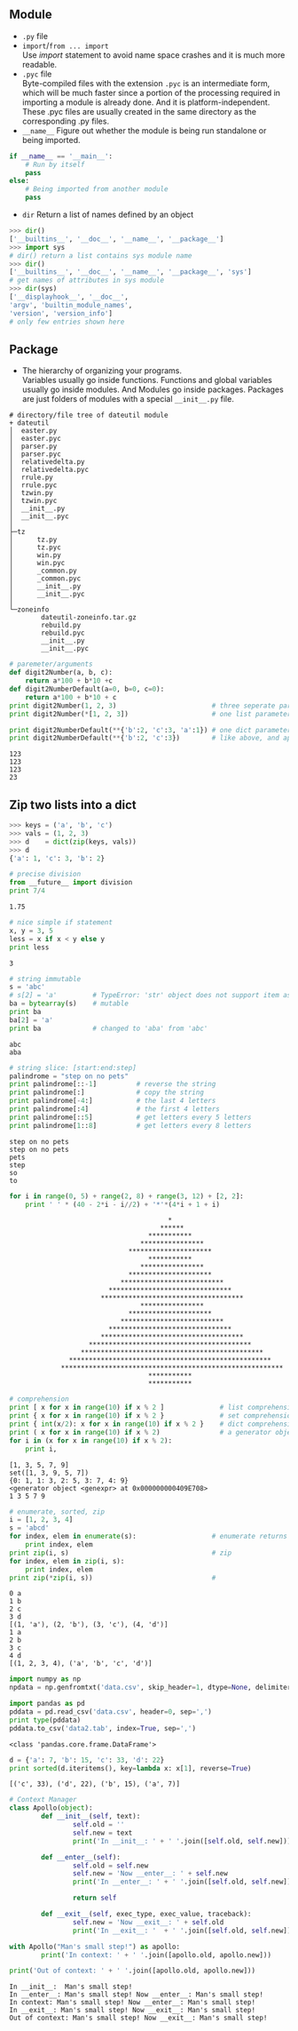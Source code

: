 ## Module    
+ ``` .py ``` file
+ ``` import ```/``` from ... import ```    
  Use *import* statement to avoid name space crashes and it is much more readable.   
+ ``` .pyc ``` file    
  Byte-compiled files with the extension ``` .pyc ``` is an intermediate form, which will be much faster since a portion of the processing required in importing a module is already done. And it is platform-independent. These .pyc files are usually created in the same directory as the corresponding .py files.
+ ``` __name__ ```
  Figure out whether the module is being run standalone or being imported.
```Python
if __name__ == '__main__':
    # Run by itself
    pass
else:
    # Being imported from another module
    pass
```
+ ``` dir ```
  Return a list of names defined by an object
```Python
>>> dir()
['__builtins__', '__doc__', '__name__', '__package__']
>>> import sys
# dir() return a list contains sys module name
>>> dir()
['__builtins__', '__doc__', '__name__', '__package__', 'sys']
# get names of attributes in sys module
>>> dir(sys)
['__displayhook__', '__doc__',
'argv', 'builtin_module_names',
'version', 'version_info']
# only few entries shown here
```

## Package
+ The hierarchy of organizing your programs.    
  Variables usually go inside functions. Functions and global variables usually go inside modules. And Modules go inside packages. Packages are just folders of modules with a special ``` __init__.py ``` file.   
```
# directory/file tree of dateutil module
+ dateutil
│  easter.py
│  easter.pyc
│  parser.py
│  parser.pyc
│  relativedelta.py
│  relativedelta.pyc
│  rrule.py
│  rrule.pyc
│  tzwin.py
│  tzwin.pyc
│  __init__.py
│  __init__.pyc
│
├─tz
│      tz.py
│      tz.pyc
│      win.py
│      win.pyc
│      _common.py
│      _common.pyc
│      __init__.py
│      __init__.pyc
│
└─zoneinfo
        dateutil-zoneinfo.tar.gz
        rebuild.py
        rebuild.pyc
        __init__.py
        __init__.pyc
```
```python
# paremeter/arguments
def digit2Number(a, b, c):
    return a*100 + b*10 +c
def digit2NumberDefault(a=0, b=0, c=0):
    return a*100 + b*10 + c
print digit2Number(1, 2, 3)                        # three seperate parameters
print digit2Number(*[1, 2, 3])                     # one list parameter, * to unpack it

print digit2NumberDefault(**{'b':2, 'c':3, 'a':1}) # one dict parameter, ** to unpack it
print digit2NumberDefault(**{'b':2, 'c':3})        # like above, and apply a with default value 0
```
    123
    123
    123
    23

## Zip two lists into a dict

```Python
>>> keys = ('a', 'b', 'c')
>>> vals = (1, 2, 3)
>>> d    = dict(zip(keys, vals))
>>> d
{'a': 1, 'c': 3, 'b': 2}
```

```python
# precise division
from __future__ import division
print 7/4
```

    1.75
    


```python
# nice simple if statement
x, y = 3, 5
less = x if x < y else y
print less
```

    3
    


```python
# string immutable
s = 'abc'
# s[2] = 'a'         # TypeError: 'str' object does not support item assignment
ba = bytearray(s)    # mutable
print ba
ba[2] = 'a'
print ba             # changed to 'aba' from 'abc'
```

    abc
    aba
    


```python
# string slice: [start:end:step]
palindrome = "step on no pets"
print palindrome[::-1]          # reverse the string
print palindrome[:]             # copy the string
print palindrome[-4:]           # the last 4 letters
print palindrome[:4]            # the first 4 letters
print palindrome[::5]           # get letters every 5 letters
print palindrome[1::8]          # get letters every 8 letters 
```

    step on no pets
    step on no pets
    pets
    step
    so 
    to
    
```python
for i in range(0, 5) + range(2, 8) + range(3, 12) + [2, 2]:
    print ' ' * (40 - 2*i - i//2) + '*'*(4*i + 1 + i)
```

                                            *
                                          ******
                                       ***********
                                     ****************
                                  *********************
                                       ***********
                                     ****************
                                  *********************
                                **************************
                             *******************************
                           ************************************
                                     ****************
                                  *********************
                                **************************
                             *******************************
                           ************************************
                        *****************************************
                      **********************************************
                   ***************************************************
                 ********************************************************
                                       ***********
                                       ***********
    


```python
# comprehension
print [ x for x in range(10) if x % 2 ]              # list comprehension, get a list
print { x for x in range(10) if x % 2 }              # set comprehension, get a set ( {} defines a set)
print { int(x/2): x for x in range(10) if x % 2 }    # dict comprehension, get a dict
print ( x for x in range(10) if x % 2)               # a generator object, O(1)
for i in (x for x in range(10) if x % 2):       
    print i, 
```

    [1, 3, 5, 7, 9]
    set([1, 3, 9, 5, 7])
    {0: 1, 1: 3, 2: 5, 3: 7, 4: 9}
    <generator object <genexpr> at 0x000000000409E708>
    1 3 5 7 9
    


```python
# enumerate, sorted, zip
i = [1, 2, 3, 4]
s = 'abcd'
for index, elem in enumerate(s):                   # enumerate returns a generator producing index/elem
    print index, elem
print zip(i, s)                                    # zip 
for index, elem in zip(i, s):
    print index, elem
print zip(*zip(i, s))                              # 
```

    0 a
    1 b
    2 c
    3 d
    [(1, 'a'), (2, 'b'), (3, 'c'), (4, 'd')]
    1 a
    2 b
    3 c
    4 d
    [(1, 2, 3, 4), ('a', 'b', 'c', 'd')]
    


```python
import numpy as np
npdata = np.genfromtxt('data.csv', skip_header=1, dtype=None, delimiter=',')
```


```python
import pandas as pd
pddata = pd.read_csv('data.csv', header=0, sep=',')
print type(pddata)
pddata.to_csv('data2.tab', index=True, sep=',')
```

    <class 'pandas.core.frame.DataFrame'>
    


```python
d = {'a': 7, 'b': 15, 'c': 33, 'd': 22}
print sorted(d.iteritems(), key=lambda x: x[1], reverse=True)
```

    [('c', 33), ('d', 22), ('b', 15), ('a', 7)]
    




```python
# Context Manager 
class Apollo(object):
        def __init__(self, text):
                self.old = ''
                self.new = text
                print('In __init__: ' + ' '.join([self.old, self.new]))

        def __enter__(self):
                self.old = self.new
                self.new = 'Now __enter__: ' + self.new
                print('In __enter__: ' + ' '.join([self.old, self.new]))

                return self

        def __exit__(self, exec_type, exec_value, traceback):
                self.new = 'Now __exit__: ' + self.old
                print('In __exit__: '  + ' '.join([self.old, self.new]))

with Apollo("Man's small step!") as apollo:
        print('In context: ' + ' '.join([apollo.old, apollo.new]))

print('Out of context: ' + ' '.join([apollo.old, apollo.new]))
```

    In __init__:  Man's small step!
    In __enter__: Man's small step! Now __enter__: Man's small step!
    In context: Man's small step! Now __enter__: Man's small step!
    In __exit__: Man's small step! Now __exit__: Man's small step!
    Out of context: Man's small step! Now __exit__: Man's small step!

